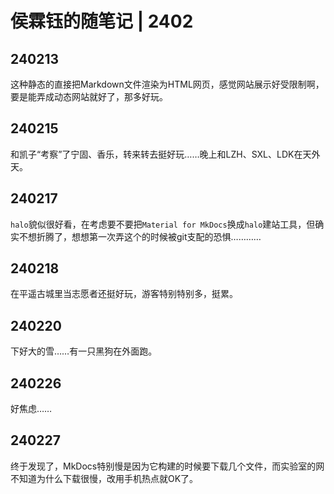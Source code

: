# 侯霖钰的随笔记 | 2402

## 240213

这种静态的直接把Markdown文件渲染为HTML网页，感觉网站展示好受限制啊，要是能弄成动态网站就好了，那多好玩。



## 240215

和凯子“考察”了宁固、香乐，转来转去挺好玩……晚上和LZH、SXL、LDK在天外天。



## 240217

`halo`貌似很好看，在考虑要不要把`Material for MkDocs`换成`halo`建站工具，但确实不想折腾了，想想第一次弄这个的时候被git支配的恐惧…………



## 240218

在平遥古城里当志愿者还挺好玩，游客特别特别多，挺累。



## 240220

下好大的雪……有一只黑狗在外面跑。



## 240226

好焦虑……



## 240227

终于发现了，MkDocs特别慢是因为它构建的时候要下载几个文件，而实验室的网不知道为什么下载很慢，改用手机热点就OK了。
